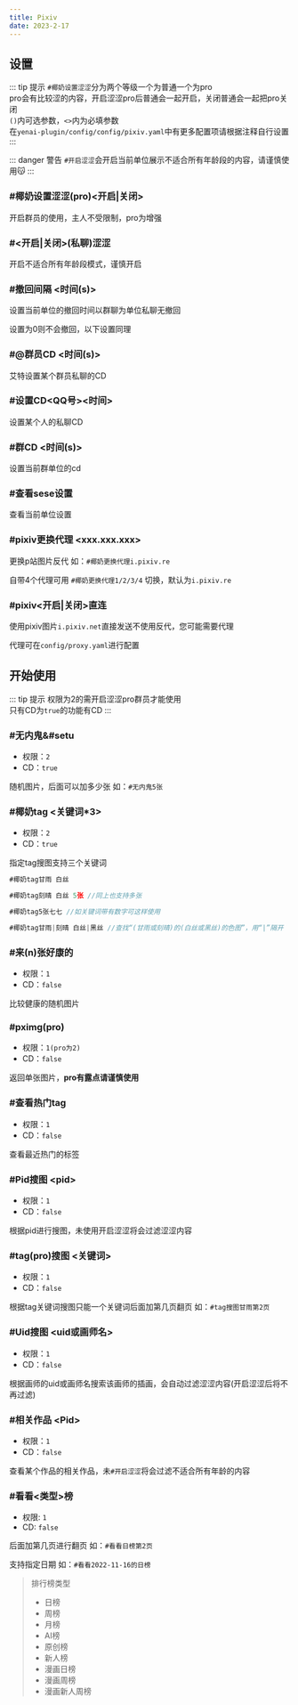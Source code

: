 ```yaml
---
title: Pixiv
date: 2023-2-17
---
```


<Boxx/> 

## 设置

::: tip 提示
`#椰奶设置涩涩`分为两个等级一个为普通一个为pro<br>
pro会有比较涩的内容，开启涩涩pro后普通会一起开启，关闭普通会一起把pro关闭<br>
`()`内可选参数，`<>`内为必填参数<br>
在`yenai-plugin/config/config/pixiv.yaml`中有更多配置项请根据注释自行设置
:::

::: danger 警告
`#开启涩涩`会开启当前单位展示不适合所有年龄段的内容，请谨慎使用😽
:::

###  #椰奶设置涩涩(pro)\<开启|关闭>

开启群员的使用，主人不受限制，pro为增强

###  #\<开启|关闭>(私聊)涩涩

开启不适合所有年龄段模式，谨慎开启

### #撤回间隔 \<时间(s)>

设置当前单位的撤回时间以群聊为单位私聊无撤回

设置为0则不会撤回，以下设置同理

### #@群员CD \<时间(s)>

艾特设置某个群员私聊的CD

### #设置CD\<QQ号>\<时间>

设置某个人的私聊CD

### #群CD \<时间(s)>

设置当前群单位的cd

### #查看sese设置

查看当前单位设置

### #pixiv更换代理 \<xxx.xxx.xxx>

更换p站图片反代 如：`#椰奶更换代理i.pixiv.re`

自带4个代理可用 `#椰奶更换代理1/2/3/4` 切换，默认为`i.pixiv.re`

### #pixiv\<开启|关闭>直连

使用pixiv图片`i.pixiv.net`直接发送不使用反代，您可能需要代理

代理可在`config/proxy.yaml`进行配置


## 开始使用

::: tip 提示
权限为2的需开启涩涩pro群员才能使用<br>
只有CD为`true`的功能有CD
:::

### #无内鬼&#setu 
  - 权限：`2`
  - CD：`true`

随机图片，后面可以加多少张 如：`#无内鬼5张`

### #椰奶tag \<关键词*3>
  - 权限：`2`
  - CD：`true`

指定tag搜图支持三个关键词
```js
#椰奶tag甘雨 白丝 

#椰奶tag刻晴 白丝 5张 //同上也支持多张

#椰奶tag5张七七 //如关键词带有数字可这样使用

#椰奶tag甘雨|刻晴 白丝|黑丝 //查找“(甘雨或刻晴)的(白丝或黑丝)的色图”，用“|”隔开
```

### #来(n)张好康的
  - 权限：`1`
  - CD：`false`

比较健康的随机图片

### #pximg(pro)
  - 权限：`1(pro为2)`
  - CD：`false`

返回单张图片，**pro有露点请谨慎使用**

### #查看热门tag
  - 权限：`1`
  - CD：`false`
  
查看最近热门的标签

### #Pid搜图 \<pid>
  - 权限：`1`
  - CD：`false`

根据pid进行搜图，未使用开启涩涩将会过滤涩涩内容

### #tag(pro)搜图 \<关键词>
  - 权限：`1`
  - CD：`false`

根据tag关键词搜图只能一个关键词后面加第几页翻页 如：`#tag搜图甘雨第2页`

### #Uid搜图 \<uid或画师名>
  - 权限：`1`
  - CD：`false`

根据画师的uid或画师名搜索该画师的插画，会自动过滤涩涩内容(开启涩涩后将不再过滤)

### #相关作品 \<Pid>
  - 权限：`1`
  - CD：`false`

查看某个作品的相关作品，未`#开启涩涩`将会过滤不适合所有年龄的内容

### #看看\<类型>榜
  - 权限: `1`
  - CD: `false`

后面加第几页进行翻页 如：`#看看日榜第2页`

支持指定日期 如：`#看看2022-11-16的日榜`

> 排行榜类型
>
> - 日榜
> - 周榜
> - 月榜
> - AI榜
> - 原创榜
> - 新人榜
> - 漫画日榜
> - 漫画周榜
> - 漫画新人周榜